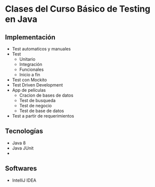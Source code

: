 # Clases del Curso Básico de Testing en Java
## Implementación
* Test automaticos y manuales
* Test
    * Unitario
    * Integración
    * Funcionales
    * Inicio a fin
* Test con Mockito
* Test Driven Development
* App de películas
    * Cracion de  bases de datos
    * Test de busqueda 
    * Test de negocio
    * Test de base de datos
* Test a partir de requerimientos

## Tecnologías 
* Java 8
* Java JUnit
* 
## Softwares
* IntelliJ IDEA
